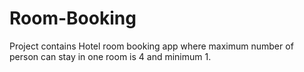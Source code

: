 # Room-Booking
Project contains Hotel room booking app where maximum number of person can stay in one room is 4 and minimum 1.

